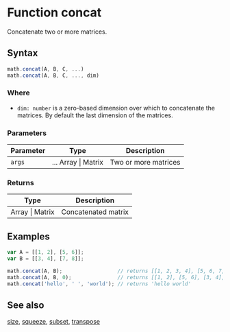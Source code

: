 # Function concat

Concatenate two or more matrices.


## Syntax

```js
math.concat(A, B, C, ...)
math.concat(A, B, C, ..., dim)
```

### Where

- `dim: number` is a zero-based dimension over which to concatenate the matrices.
  By default the last dimension of the matrices.

### Parameters

Parameter | Type | Description
--------- | ---- | -----------
`args` | ... Array &#124; Matrix | Two or more matrices

### Returns

Type | Description
---- | -----------
Array &#124; Matrix | Concatenated matrix


## Examples

```js
var A = [[1, 2], [5, 6]];
var B = [[3, 4], [7, 8]];

math.concat(A, B);                  // returns [[1, 2, 3, 4], [5, 6, 7, 8]]
math.concat(A, B, 0);               // returns [[1, 2], [5, 6], [3, 4], [7, 8]]
math.concat('hello', ' ', 'world'); // returns 'hello world'
```


## See also

[size](size.md),
[squeeze](squeeze.md),
[subset](subset.md),
[transpose](transpose.md)


<!-- Note: This file is automatically generated from source code comments. Changes made in this file will be overridden. -->
